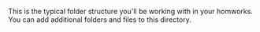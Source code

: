 This is the typical folder structure you'll be working with in your homworks. You can add additional folders and files to this directory.

